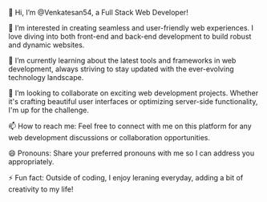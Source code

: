 👋 Hi, I’m @Venkatesan54, a Full Stack Web Developer!

👀 I’m interested in creating seamless and user-friendly web experiences. I love diving into both front-end and back-end development to build robust and dynamic websites.

🌱 I’m currently learning about the latest tools and frameworks in web development, always striving to stay updated with the ever-evolving technology landscape.

💞️ I’m looking to collaborate on exciting web development projects. Whether it's crafting beautiful user interfaces or optimizing server-side functionality, I'm up for the challenge.

📫 How to reach me: Feel free to connect with me on this platform for any web development discussions or collaboration opportunities.

😄 Pronouns: Share your preferred pronouns with me so I can address you appropriately.

⚡ Fun fact: Outside of coding, I enjoy leraning everyday, adding a bit of creativity to my life!






<!---
Venkatesan54/Venkatesan54 is a ✨ special ✨ repository because its `README.md` (this file) appears on your GitHub profile.
You can click the Preview link to take a look at your changes.
--->
